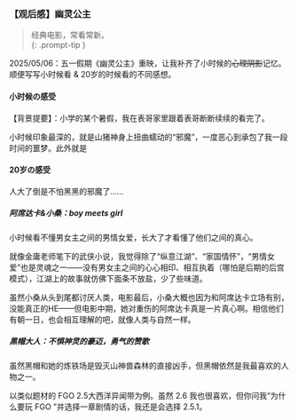 ### 【观后感】幽灵公主

> 经典电影，常看常新。  
{: .prompt-tip }   

2025/05/06：五一假期《幽灵公主》重映，让我补齐了小时候的~~心理阴影~~记忆。顺便写写小时候看 & 20岁的时候看的不同感想。

#### 小时候の感受

【背景提要】：小学的某个暑假，我在表哥家里跟着表哥断断续续的看完了。

小时候印象最深的，就是山猪神身上扭曲蠕动的“邪魔”，一度恶心到承包了我一段时间的噩梦。此外就是

#### 20岁の感受

人大了倒是不怕黑黑的邪魔了……

##### 阿席达卡&小桑：boy meets girl

小时候看不懂男女主之间的男情女爱，长大了才看懂了他们之间的真心。

就像金庸老师笔下的武侠小说，我觉得除了“纵意江湖”、“家国情怀”，“男情女爱”也是灵魂之一——没有男女主之间的心心相印、相互执着（哪怕是后期的后宫模式），江湖上的故事就仿佛下面条不放盐，少了些味道。

虽然小桑从头到尾都讨厌人类，电影最后，小桑大概也因为和阿席达卡立场有别，没能真正的HE——但电影中期，她对重伤的阿席达卡真是一片真心啊。相信他们有朝一日，也会相互理解的吧，就像人类与自然一样。

##### 黑帽大人：不惧神灵的豪迈，勇气的赞歌

虽然黑帽和她的炼铁场是毁灭山神兽森林的直接凶手，但黑帽依然是我最喜欢的人物之一。

以类似题材的 FGO 2.5大西洋异闻带为例。虽然 2.6 我也很喜欢，但你问我“为什么要玩 FGO ”并选择一章剧情的话，我还是会选择 2.5.1。

